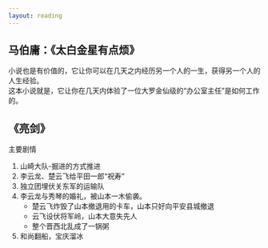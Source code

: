 ```yaml
---
layout: reading
---
```


## 马伯庸：《太白金星有点烦》

小说也是有价值的，它让你可以在几天之内经历另一个人的一生，获得另一个人的人生经验。  
这本小说就是，它让你在几天内体验了一位大罗金仙级的“办公室主任”是如何工作的。


## 《亮剑》

主要剧情
1. 山崎大队-掘进的方式推进
2. 李云龙、楚云飞给平田一郎“祝寿”
3. 独立团埋伏关东军的运输队
4. 李云龙与秀琴的婚礼，被山本一木偷袭。
    - 楚云飞炸毁了山本撤退用的卡车，山本只好向平安县城撤退
    - 云飞设伏将军岭，山本大意失先人
    - 整个晋西北乱成了一锅粥
5. 和尚翻船，宝庆溜冰